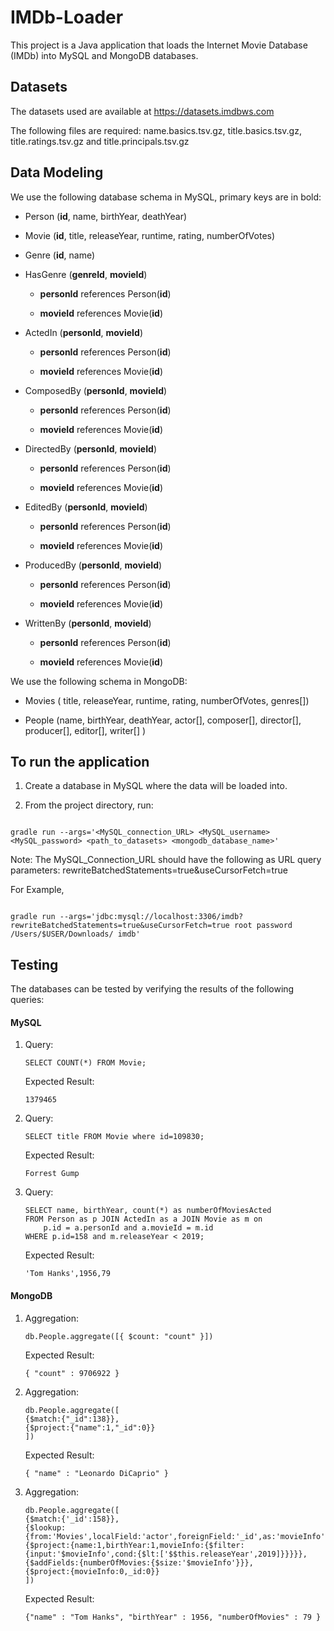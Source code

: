 

  

  

# IMDb-Loader

  

This project is a Java application that loads the Internet Movie Database (IMDb) into MySQL and MongoDB databases.

## Datasets

  

The datasets used are available at https://datasets.imdbws.com

  

The following files are required: name.basics.tsv.gz, title.basics.tsv.gz, title.ratings.tsv.gz and title.principals.tsv.gz

  

## Data Modeling

We use the following database schema in MySQL, primary keys are in bold:

- Person (**id**, name, birthYear, deathYear)

- Movie (**id**, title, releaseYear, runtime, rating, numberOfVotes)

- Genre (**id**, name)

- HasGenre (**genreId**, **movieId**)

	- **personId** references Person(**id**)

	- **movieId** references Movie(**id**)

- ActedIn (**personId**, **movieId**)

	- **personId** references Person(**id**)

	- **movieId** references Movie(**id**)

- ComposedBy (**personId**, **movieId**)

	- **personId** references Person(**id**)

	- **movieId** references Movie(**id**)

- DirectedBy (**personId**, **movieId**)

	- **personId** references Person(**id**)

	- **movieId** references Movie(**id**)

- EditedBy (**personId**, **movieId**)

	- **personId** references Person(**id**)

	- **movieId** references Movie(**id**)

- ProducedBy (**personId**, **movieId**)

	- **personId** references Person(**id**)

	- **movieId** references Movie(**id**)

- WrittenBy (**personId**, **movieId**)

	- **personId** references Person(**id**)

	- **movieId** references Movie(**id**)

We use the following schema in MongoDB:

  

- Movies ( title, releaseYear, runtime, rating, numberOfVotes, genres[])

- People (name, birthYear, deathYear, actor[], composer[], director[], producer[], editor[], writer[] )

  

## To run the application

  

  

1. Create a database in MySQL where the data will be loaded into.

  

2. From the project directory, run:

  

```

gradle run --args='<MySQL_connection_URL> <MySQL_username> <MySQL_password> <path_to_datasets> <mongodb_database_name>'

```

  

Note: The MySQL_Connection_URL should have the following as URL query parameters: rewriteBatchedStatements=true&useCursorFetch=true

  

For Example,

  

````

gradle run --args='jdbc:mysql://localhost:3306/imdb?rewriteBatchedStatements=true&useCursorFetch=true root password /Users/$USER/Downloads/ imdb'

````

  

## Testing

The databases can be tested by verifying the results of the following queries:

#### MySQL


1. Query:
	```
	SELECT COUNT(*) FROM Movie;
	```

	Expected Result:

	```
	1379465
	```
2. Query:
	```
	SELECT title FROM Movie where id=109830;
	```

	Expected Result:

	```
	Forrest Gump
	```

3. Query:

	```
	SELECT name, birthYear, count(*) as numberOfMoviesActed 
	FROM Person as p JOIN ActedIn as a JOIN Movie as m on 
		p.id = a.personId and a.movieId = m.id 
	WHERE p.id=158 and m.releaseYear < 2019;
	```

	Expected Result:

	```
	'Tom Hanks',1956,79
	```

#### MongoDB

1. Aggregation:

	```
	db.People.aggregate([{ $count: "count" }])
	```

	Expected Result:

	```
	{ "count" : 9706922 }
	```
2. Aggregation:

	```
	db.People.aggregate([
	{$match:{"_id":138}},
	{$project:{"name":1,"_id":0}}
	])
	```

	Expected Result:

	```
	{ "name" : "Leonardo DiCaprio" }
	```

3. Aggregation:

	```
	db.People.aggregate([
	{$match:{'_id':158}},
	{$lookup:{from:'Movies',localField:'actor',foreignField:'_id',as:'movieInfo'}},
	{$project:{name:1,birthYear:1,movieInfo:{$filter:{input:'$movieInfo',cond:{$lt:['$$this.releaseYear',2019]}}}}},
	{$addFields:{numberOfMovies:{$size:'$movieInfo'}}},
	{$project:{movieInfo:0,_id:0}}
	])
	```

	Expected Result:

	```
	{"name" : "Tom Hanks", "birthYear" : 1956, "numberOfMovies" : 79 }
	```
